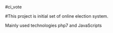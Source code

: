 #ci_vote

 #This project is initial set of online election system.

Mainly used technologies php7 and JavaScripts
